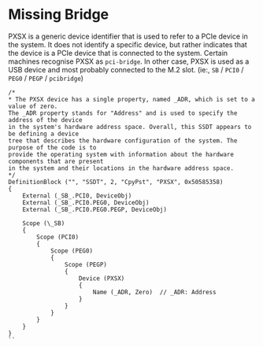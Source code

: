 # Missing Bridge

PXSX is a generic device identifier that is used to refer to a PCIe device in the system. It does not identify a specific device, but rather indicates that the device is a PCIe device that is connected to the system. Certain machines recognise PXSX as `pci-bridge`. In other case, PXSX is used as a USB device and most probably connected to the M.2 slot. (ie:, `SB` / `PCI0` / `PEG0` / `PEGP` / `pcibridge`)

```asl
/*
* The PXSX device has a single property, named _ADR, which is set to a value of zero. 
The _ADR property stands for "Address" and is used to specify the address of the device 
in the system's hardware address space. Overall, this SSDT appears to be defining a device 
tree that describes the hardware configuration of the system. The purpose of the code is to 
provide the operating system with information about the hardware components that are present
in the system and their locations in the hardware address space.
*/
DefinitionBlock ("", "SSDT", 2, "CpyPst", "PXSX", 0x50585358)
{
    External (_SB_.PCI0, DeviceObj)
    External (_SB_.PCI0.PEG0, DeviceObj)
    External (_SB_.PCI0.PEG0.PEGP, DeviceObj)

    Scope (\_SB)
    {
        Scope (PCI0)
        {
            Scope (PEG0)
            {
                Scope (PEGP)
                {
                    Device (PXSX)
                    {
                        Name (_ADR, Zero)  // _ADR: Address
                    }
                }
            }
        }
    }
}
``
